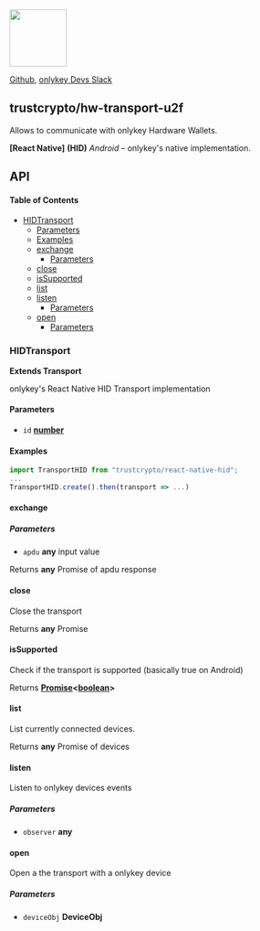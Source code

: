<img src="https://user-images.githubusercontent.com/211411/34776833-6f1ef4da-f618-11e7-8b13-f0697901d6a8.png" height="100" />

[Github](https://github.com/trustcrypto/onlykeyjs/),
[onlykey Devs Slack](https://onlykey-dev.slack.com/)

## trustcrypto/hw-transport-u2f

Allows to communicate with onlykey Hardware Wallets.

**[React Native]** **(HID)** _Android_ – onlykey's native implementation.

## API

<!-- Generated by documentation.js. Update this documentation by updating the source code. -->

#### Table of Contents

-   [HIDTransport](#hidtransport)
    -   [Parameters](#parameters)
    -   [Examples](#examples)
    -   [exchange](#exchange)
        -   [Parameters](#parameters-1)
    -   [close](#close)
    -   [isSupported](#issupported)
    -   [list](#list)
    -   [listen](#listen)
        -   [Parameters](#parameters-2)
    -   [open](#open)
        -   [Parameters](#parameters-3)

### HIDTransport

**Extends Transport**

onlykey's React Native HID Transport implementation

#### Parameters

-   `id` **[number](https://developer.mozilla.org/docs/Web/JavaScript/Reference/Global_Objects/Number)** 

#### Examples

```javascript
import TransportHID from "trustcrypto/react-native-hid";
...
TransportHID.create().then(transport => ...)
```

#### exchange

##### Parameters

-   `apdu` **any** input value

Returns **any** Promise of apdu response

#### close

Close the transport

Returns **any** Promise

#### isSupported

Check if the transport is supported (basically true on Android)

Returns **[Promise](https://developer.mozilla.org/docs/Web/JavaScript/Reference/Global_Objects/Promise)&lt;[boolean](https://developer.mozilla.org/docs/Web/JavaScript/Reference/Global_Objects/Boolean)>** 

#### list

List currently connected devices.

Returns **any** Promise of devices

#### listen

Listen to onlykey devices events

##### Parameters

-   `observer` **any** 

#### open

Open a the transport with a onlykey device

##### Parameters

-   `deviceObj` **DeviceObj** 
